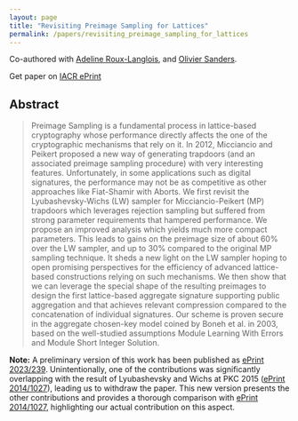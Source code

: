 ```yaml
---
layout: page
title: "Revisiting Preimage Sampling for Lattices"
permalink: /papers/revisiting_preimage_sampling_for_lattices
---
```


Co-authored with [Adeline Roux-Langlois](https://people.irisa.fr/Adeline.Roux-Langlois/), and [Olivier Sanders](https://crypto.orange-labs.fr/acg/people/peopleProfil.php?id=226).    

Get paper on [IACR ePrint](https://eprint.iacr.org/2023/446)

## Abstract
> Preimage Sampling is a fundamental process in lattice-based cryptography whose performance directly affects the one of the cryptographic mechanisms that rely on it. In 2012, Micciancio and Peikert proposed a new way of generating trapdoors (and an associated preimage sampling procedure) with very interesting features. Unfortunately, in some applications such as digital signatures, the performance may not be as competitive as other approaches like Fiat-Shamir with Aborts.
We first revisit the Lyubashevsky-Wichs (LW) sampler for Micciancio-Peikert (MP) trapdoors which leverages rejection sampling but suffered from strong parameter requirements that hampered performance. We propose an improved analysis which yields much more compact parameters. This leads to gains on the preimage size of about 60% over the LW sampler, and up to 30% compared to the original MP sampling technique. It sheds a new light on the LW sampler hoping to open promising perspectives for the efficiency of advanced lattice-based constructions relying on such mechanisms.
We then show that we can leverage the special shape of the resulting preimages to design the first lattice-based aggregate signature supporting public aggregation and that achieves relevant compression compared to the concatenation of individual signatures. Our scheme is proven secure in the aggregate chosen-key model coined by Boneh et al. in 2003, based on the well-studied assumptions Module Learning With Errors and Module Short Integer Solution.  

**Note:** A preliminary version of this work has been published as [ePrint 2023/239](https://eprint.iacr.org/2023/239). Unintentionally, one of the contributions was significantly overlapping with the result of Lyubashevsky and Wichs at PKC 2015 ([ePrint 2014/1027](https://eprint.iacr.org/2014/1027)), leading us to withdraw the paper. This new version presents the other contributions and provides a thorough comparison with [ePrint 2014/1027](https://eprint.iacr.org/2014/1027), highlighting our actual contribution on this aspect.